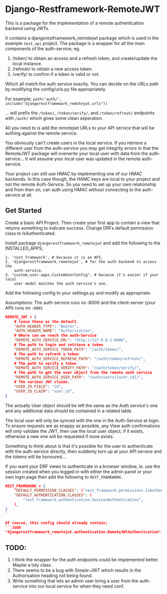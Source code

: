 # Django-Restframework-RemoteJWT

This is a package for the implementation of a remote authentication backend using 
JWTs.

It contains a djangorestframework_remotejwt package which is used in 
the example `test_api` project. The package is a wrapper for all the
main components of the auth-service; eg.
1. /token/ to obtain an access and a refresh token, 
    and create/update the local instance.
2. /refresh/ to obtain a new access token.
3. /verify/ to confirm if a token is valid or not.

Which all match the auth service exactly. You can decide on the URLs path by 
modifying the config/urls.py file appropriately. 

For example;
`path('auth/', include("djangorestframework_remotejwt.urls"))` 

... will prefix the `/token/`, `/token/verify/`, and `/token/refresh/` endpoints 
with `/auth/` which gives some clean seperation.

All you need to is add the remotejwt URLs to your API service that will be 
authing against the remote service.

You obviously can't create users in the local service. If you retrieve a different
user from the auth-service you may get integrity errors in that the RemoteJWT 
package will overwrite your local user with data from the auth-service... It will
assume your local user was updated in the remote auth-service.

Your project can still use HMAC by implementing one of our HMAC backends. In this
case though, the HAMC keys are local to your project and not the remote 
Auth-Service. So you need to set up your own relationship and from then on, can 
auth using HMAC without connecting to the auth-service at all.


## Get Started

Create a basic API Project. 
Then create your first app to contain a view that returns something to indicate
success.
Change DRFs default permission class to IsAuthenticated.

Install package `djangorestframework_remotejwt` and add the following to the 
INSTALLED_APPS;

    1. 'rest_framework', # because it is an API.
    2. 'djangorestframework_remotejwt', # for the auth backend to access the 
        auth-service.
    3. "custom_user.apps.CustomUserConfig", # because it's easier if your local 
        user model matches the auth service's one.

Add the following config to your settings.py and modify as appropriate.

Assumptions: The auth-service runs on :8000 and the client-server (your API) 
runs on `:8001`
```JSON
REMOTE_JWT = {
    # leave these as the default.
    "AUTH_HEADER_TYPE": "Bearer",
    "AUTH_HEADER_NAME": "Authorization",
    # Where can we reach the auth-Service
    "REMOTE_AUTH_SERVICE_URL": "http://127.0.0.1:8000",
    # The path to login and retrieve a token
    "REMOTE_AUTH_SERVICE_TOKEN_PATH": "/auth/token/",
    # The path to refresh a token
    "REMOTE_AUTH_SERVICE_REFRESH_PATH": "/auth/token/refresh/",
    # The path to verify a token
    "REMOTE_AUTH_SERVICE_VERIFY_PATH": "/auth/token/verify/",
    # The path to get the user object from the remote auth service
    "REMOTE_AUTH_SERVICE_USER_PATH": "/auth/users/{user_id}/",
    # The various JWT claims.
    "USER_ID_FIELD": "id",
    "USER_ID_CLAIM": "user_id",
}
```

The actually User object should be left the same as the Auth service's one and any additional data 
should be contained in a related table.

The local user will only be synced with the one in the Auth-Service at login. To ensure requests are as
snappy as possible, any View auth confirmations will only validate the JWT, then use the local user object, if 
it exists, otherwise a new one will be requested if none exists.

Something to think about is that it's possible for the user to authenticate with the auth-service directly, then 
suddenly turn up at your API service and the tokens will be honoured...


If you want your DRF views to authenticate in a browser window, ie. use the session created when you logged in
with either the admin panel or your own login page then add the following to `REST_FRAMEWORK`.
```JSON
REST_FRAMEWORK = {
    "DEFAULT_PERMISSION_CLASSES": ("rest_framework.permissions.IsAuthenticated",),
    "DEFAULT_AUTHENTICATION_CLASSES": (
        "rest_framework.authentication.SessionAuthentication",
    ),
}
`

Of course, this config should already contain;
```JSON
"djangorestframework_remotejwt.authentication.RemoteJWTAuthentication",     # Use our service
```


## TODO:
1. I think the wrapper for the auth endpoints could be implemented better. Maybe a tidy class.
2. There seems to be a bug with Simple-JWT which results in the Authorisation heading not being found.
3. Write something that lets an admin user bring a user from the auth-service into our local service for when they need conf.
